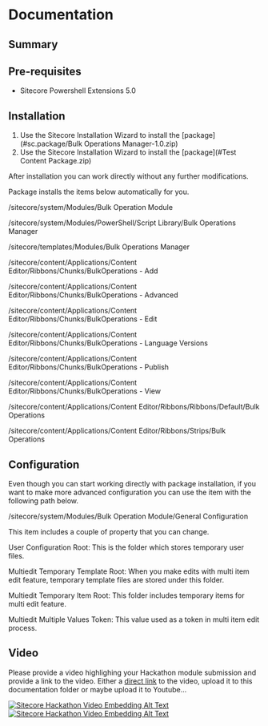 # Documentation

## Summary

## Pre-requisites

- Sitecore Powershell Extensions 5.0

## Installation

1. Use the Sitecore Installation Wizard to install the [package](#sc.package/Bulk Operations Manager-1.0.zip)
2. Use the Sitecore Installation Wizard to install the [package](#Test Content Package.zip)

After installation you can work directly without any further modifications.

Package installs the items below automatically for you.

/sitecore/system/Modules/Bulk Operation Module

/sitecore/system/Modules/PowerShell/Script Library/Bulk Operations Manager

/sitecore/templates/Modules/Bulk Operations Manager

/sitecore/content/Applications/Content Editor/Ribbons/Chunks/BulkOperations - Add

/sitecore/content/Applications/Content Editor/Ribbons/Chunks/BulkOperations - Advanced

/sitecore/content/Applications/Content Editor/Ribbons/Chunks/BulkOperations - Edit

/sitecore/content/Applications/Content Editor/Ribbons/Chunks/BulkOperations - Language Versions

/sitecore/content/Applications/Content Editor/Ribbons/Chunks/BulkOperations - Publish

/sitecore/content/Applications/Content Editor/Ribbons/Chunks/BulkOperations - View

/sitecore/content/Applications/Content Editor/Ribbons/Ribbons/Default/Bulk Operations

/sitecore/content/Applications/Content Editor/Ribbons/Strips/Bulk Operations

## Configuration

Even though you can start working directly with package installation, if you want to make more advanced configuration you can use the item with the following path below.

/sitecore/system/Modules/Bulk Operation Module/General Configuration 

This item includes a couple of property that you can change. 

User Configuration Root: This is the folder which stores temporary user files.

Multiedit Temporary Template Root: When you make edits with multi item edit feature, temporary template files are stored under this folder.

Multiedit Temporary Item Root: This folder includes temporary items for multi edit feature.

Multiedit Multiple Values Token: This value used as a token in multi item edit process.


## Video

Please provide a video highlighing your Hackathon module submission and provide a link to the video. Either a [direct link](https://www.youtube.com/watch?v=EpNhxW4pNKk) to the video, upload it to this documentation folder or maybe upload it to Youtube...


[![Sitecore Hackathon Video Embedding Alt Text](https://youtu.be/IM_6QWcrzBQ)](https://youtu.be/IM_6QWcrzBQ)
[![Sitecore Hackathon Video Embedding Alt Text](https://youtu.be/Gze25qf40tw)](https://youtu.be/Gze25qf40tw)
